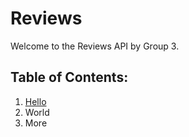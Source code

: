# Reviews
Welcome to the Reviews API by Group 3.

## Table of Contents:
1. [Hello](/README.md#Reviews)
2. World
3. More
